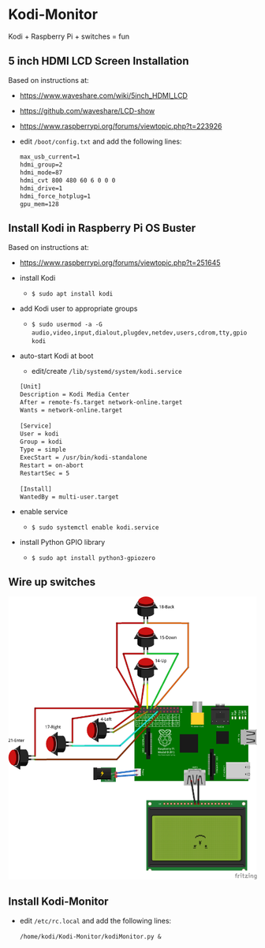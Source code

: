 # Kodi-Monitor
Kodi + Raspberry Pi + switches = fun

## 5 inch HDMI LCD Screen Installation
Based on instructions at:
* https://www.waveshare.com/wiki/5inch_HDMI_LCD
* https://github.com/waveshare/LCD-show
* https://www.raspberrypi.org/forums/viewtopic.php?t=223926


* edit `/boot/config.txt` and add the following lines:

  ```
  max_usb_current=1
  hdmi_group=2
  hdmi_mode=87
  hdmi_cvt 800 480 60 6 0 0 0
  hdmi_drive=1
  hdmi_force_hotplug=1
  gpu_mem=128
  ```

## Install Kodi in Raspberry Pi OS Buster
Based on instructions at:
* https://www.raspberrypi.org/forums/viewtopic.php?t=251645


* install Kodi
  * `$ sudo apt install kodi`
* add Kodi user to appropriate groups
  * `$ sudo usermod -a -G audio,video,input,dialout,plugdev,netdev,users,cdrom,tty,gpio kodi`
* auto-start Kodi at boot
  * edit/create `/lib/systemd/system/kodi.service`
  
  ```
  [Unit]
  Description = Kodi Media Center
  After = remote-fs.target network-online.target
  Wants = network-online.target

  [Service]
  User = kodi
  Group = kodi
  Type = simple
  ExecStart = /usr/bin/kodi-standalone
  Restart = on-abort
  RestartSec = 5

  [Install]
  WantedBy = multi-user.target
  ```
* enable service
  * `$ sudo systemctl enable kodi.service`
* install Python GPIO library
  * `$ sudo apt install python3-gpiozero`

## Wire up switches
![circuit diagram](Kodi-Monitor_bb.png "circuit diagram")

## Install Kodi-Monitor
* edit `/etc/rc.local` and add the following lines:

  `/home/kodi/Kodi-Monitor/kodiMonitor.py &`

